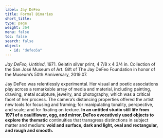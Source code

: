 ```yaml
---
label: Jay DeFeo
title: Formal Binaries
short_title:
type: page
weight: 364
menu: false
toc: false
search: false
object:
  - id: "defeo5a"
---
```

*Jay DeFeo, Untitled*, 1971. Gelatin silver print, 4 7/8 x 4 3/4 in. Collection of the San José Museum of Art. Gift of The Jay DeFeo Foundation in honor of the Museum’s 50th Anniversary, 2019.07.

Jay DeFeo was relentlessly experimental. Her visual and poetic associations play across a remarkable array of media and material, including painting, drawing, metal sculpture, jewelry, and photography, which was a critical facet of her process. The camera’s distancing properties offered the artist new tools for focusing and framing; for manipulating tonality, perspective, and scale; and for fixating on texture. **In an untitled studio still life from 1971 of a cauliflower, egg, and mirror, DeFeo evocatively used objects to explore the thematic** continuities that transgress distinctions in subject matter and medium: **void and surface, dark and light, oval and rectangular, and rough and smooth.**
